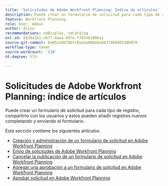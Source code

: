 ```yaml
---
title: 'Solicitudes de Adobe Workfront Planning: Índice de artículos'
description: Puede crear un formulario de solicitud para cada tipo de registro, compartirlo con los usuarios y estos pueden añadir registros nuevos completando y enviando el formulario.
feature: Workfront Planning
role: User, Admin
author: Alina
recommendations: noDisplay, noCatalog
exl-id: 91d9a1b1-c677-4aea-997e-f787eb109be1
source-git-commit: 0a65a18678bfc0aa2e080a0a983746040310b079
workflow-type: tm+mt
source-wordcount: '110'
ht-degree: 57%

---
```


# Solicitudes de Adobe Workfront Planning: índice de artículos

<!--<span class="preview">The highlighted information on this page refers to functionality not yet generally available. It is available only in the Preview environment for all customers. After the monthly releases to Production, the same features are also available in the Production environment for customers who enabled fast releases. </span>   

<span class="preview">For information about fast releases, see [Enable or disable fast releases for your organization](/help/quicksilver/administration-and-setup/set-up-workfront/configure-system-defaults/enable-fast-release-process.md). </span>-->

Puede crear un formulario de solicitud para cada tipo de registro, compartirlo con los usuarios y estos pueden añadir registros nuevos completando y enviando el formulario.

Esta sección contiene los siguientes artículos:

* [Creación y administración de un formulario de solicitud en Adobe Workfront Planning](/help/quicksilver/planning/requests/create-request-form.md)
* [Envío de solicitudes de Adobe Workfront Planning](/help/quicksilver/planning/requests/submit-requests.md)
* [Cancelar la publicación de un formulario de solicitud en Adobe Workfront Planning](/help/quicksilver/planning/requests/unpublish-request-form.md)
* [Agregar una aprobación a un formulario de solicitud en Adobe Workfront Planning](/help/quicksilver/planning/requests/add-approval-to-request-form.md)
* [Aprobar solicitud en Adobe Workfront Planning](/help/quicksilver/planning/requests/approve-request.md)
